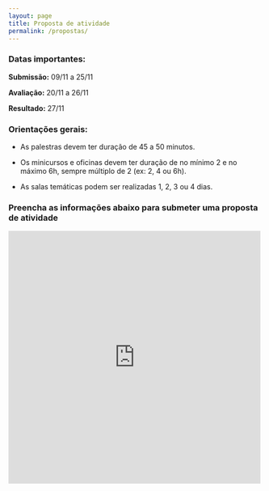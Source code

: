 ```yaml
---
layout: page
title: Proposta de atividade
permalink: /propostas/
---
```


### Datas importantes:

**Submissão:** 09/11 a 25/11

**Avaliação:** 20/11 a 26/11


**Resultado:** 27/11 


### Orientações gerais:

- As palestras devem ter duração de 45 a 50 minutos.

- Os minicursos e oficinas devem ter duração de no mínimo 2 e no máximo 6h, sempre múltiplo de 2 (ex: 2, 4 ou 6h).

- As salas temáticas podem ser realizadas 1, 2, 3 ou 4 dias.

### Preencha as informações abaixo para submeter uma proposta de atividade


<iframe frameborder="0" style="height:500px;width:99%;border:none;" src='https://forms.zohopublic.com/expotec2023mcifrn/form/Cadastrarnovaatividade1/formperma/Sgxe-k13x2fPPvXSUKhfUktn1rSWOaJXPILNe_fii1s'></iframe>



